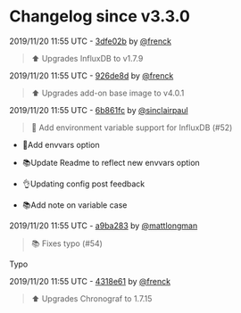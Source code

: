 # Changelog since v3.3.0

2019/11/20 11:55 UTC - [3dfe02b](https://github.com/hassio-addons/addon-influxdb/commit/3dfe02ba7557bef654b75929b64021377f0b5e30) by [@frenck](https://github.com/frenck)
> :arrow_up: Upgrades InfluxDB to v1.7.9 

2019/11/20 11:55 UTC - [926de8d](https://github.com/hassio-addons/addon-influxdb/commit/926de8d22fbb92c341c0b3414940f2e3d20b2331) by [@frenck](https://github.com/frenck)
> :arrow_up: Upgrades add-on base image to v4.0.1 

2019/11/20 11:55 UTC - [6b861fc](https://github.com/hassio-addons/addon-influxdb/commit/6b861fcc4eb32b5d2b5d145436995b6b97db7b75) by [@sinclairpaul](https://github.com/sinclairpaul)
> 🔨 Add environment variable support for InfluxDB (#52)

* 🔨Add envvars option

* 📚Update Readme to reflect new envvars option

* 👌Updating config post feedback

* 📚Add note on variable case 

2019/11/20 11:55 UTC - [a9ba283](https://github.com/hassio-addons/addon-influxdb/commit/a9ba283121f1945b13633459e11f34c3ae89fbbc) by [@mattlongman](https://github.com/mattlongman)
> :books: Fixes typo (#54)

Typo 

2019/11/20 11:55 UTC - [4318e61](https://github.com/hassio-addons/addon-influxdb/commit/4318e619841da11199d0cdb88f056e21a41c10fd) by [@frenck](https://github.com/frenck)
> :arrow_up: Upgrades Chronograf to 1.7.15 

